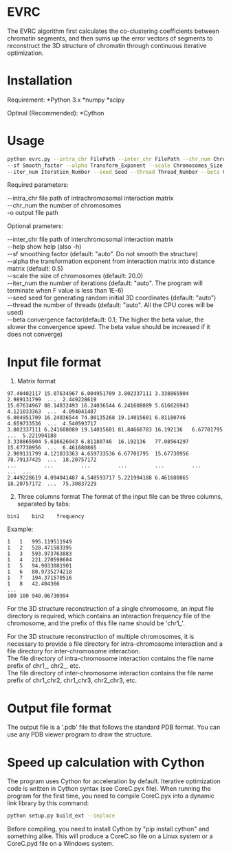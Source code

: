 # EVRC
The EVRC algorithm first calculates the co-clustering coefficients between chromatin segments, and then sums up the error vectors of segments to reconstruct the 3D structure of chromatin through continuous iterative optimization.

# Installation
Requirement:
*Python 3.x
*numpy
*scipy

Optinal (Recommended):
*Cython

# Usage
```bash
python evrc.py --intra_chr FilePath --inter_chr FilePath --chr_num Chromosome_Number -o OutputFilePath \
--sf Smooth_factor --alpha Transform_Exponent --scale Chromosomes_Size  \
--iter_num Iteration_Number --seed Seed --thread Thread_Number --beta Convergence_Factor
```

Required parameters: 

--intra_chr     file path of intrachromosomal interaction matrix  
--chr_num       the number of chromosomes  
-o              output file path  

Optional prameters: 

--inter_chr     file path of interchromosomal interaction matrix  
--help          show help (also -h)  
--sf            smoothing factor (default: "auto". Do not smooth the structure)  
--alpha         the transformation exponent from interaction matrix into distance matrix (default: 0.5)  
--scale         the size of chromosomes (default: 20.0)  
--iter_num      the number of iterations (default: "auto". The program will terminate when F value is less than 1E-6)  
--seed          seed for generating random initial 3D coordinates (default: "auto")  
--thread        the number of threads (default: "auto". All the CPU cores will be used)  
--beta          convergence factor(default: 0.1; The higher the beta value, the slower the convergence speed. The beta value should be increased if it does not converge)  



# Input file format
1. Matrix format
```
97.40402117	15.07634967	6.004951709	3.802337111	3.338865904	2.989131799	 ...  2.449228619
15.07634967	88.14832493	16.24036544	6.241608089	5.616626943	4.121033363	 ...  4.094041487
6.004951709	16.24036544	74.80135268	19.14015601	6.81180746	4.659733536	 ...  4.540593717
3.802337111	6.241608089	19.14015601	81.84660783	16.192136	6.67701795	 ...  5.221994188
3.338865904	5.616626943	6.81180746	16.192136	77.08564297	15.67730956	 ...  6.461680865
2.989131799	4.121033363	4.659733536	6.67701795	15.67730956	78.79137425	 ...  18.20757172
...			...			...			...			...			...			 ...  ...
2.449228619	4.094041487	4.540593717	5.221994188	6.461680865	18.20757172	 ...  75.30837229

```

2. Three columns format
The format of the input file can be three columns, separated by tabs:
```
bin1	bin2	frequency
```
Example:
```
1	1	995.119511949
1	2	528.471583395
1	3	593.973763883
1	4	221.270598604
1	5	94.9033081901
1	6	80.9735274218
1	7	194.371570516
1	8	42.404366
...
100	100	940.06730994
```

For the 3D structure reconstruction of a single chromosome, an input file directory is required, which contains an interaction frequency file of the chromosome, and the prefix of this file name should be 'chr1_'.

For the 3D structure reconstruction of multiple chromosomes, it is necessary to provide a file directory for intra-chromosome interaction and a file directory for inter-chromosome interaction.  
The file directory of intra-chromosome interaction contains the file name prefix of chr1_, chr2_, etc.  
The file directory of inter-chromosome interaction contains the file name prefix of chr1_chr2, chr1_chr3, chr2_chr3, etc.  

# Output file format
The output file is a '.pdb' file that follows the standard PDB format. You can use any PDB viewer program to draw the structure.


# Speed up calculation with Cython
The program uses Cython for acceleration by default. Iterative optimization code is written in Cython syntax (see CoreC.pyx file). 
When running the program for the first time, you need to compile CoreC.pyx into a dynamic link library by this command:
```bash
python setup.py build_ext --inplace
```
Before compiling, you need to install Cython by "pip install cython" and something alike. 
This will produce a CoreC.so file on a Linux system or a CoreC.pyd file on a Windows system.
